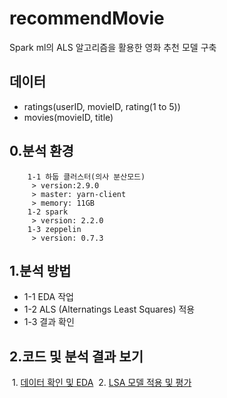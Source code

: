 recommendMovie
==============

Spark ml의 ALS 알고리즘을 활용한 영화 추천 모델 구축

  데이터
  ------
  * ratings(userID, movieID, rating(1 to 5))
  * movies(movieID, title)

  0.분석 환경
  ----------
        1-1 하둡 클러스터(의사 분산모드)
         > version:2.9.0
         > master: yarn-client
         > memory: 11GB
        1-2 spark
         > version: 2.2.0
        1-3 zeppelin
         > version: 0.7.3
  
  1.분석 방법
  ----------
   * 1-1 EDA 작업
   * 1-2 ALS (Alternatings Least Squares) 적용
   * 1-3 결과 확인
  
  
  2.코드 및 분석 결과 보기
  -----------------------
  
  1. [데이터 확인 및 EDA](https://www.zepl.com/UHMK7RFW2/spaces/SSJ7TIOG5/c84d738292964b0e90bb688f0e028348)
  2. [LSA 모델 적용 및 평가](https://www.zepl.com/UHMK7RFW2/spaces/SSJ7TIOG5/033cdeb7fb074ada81b65aa5611afc2b)
  
